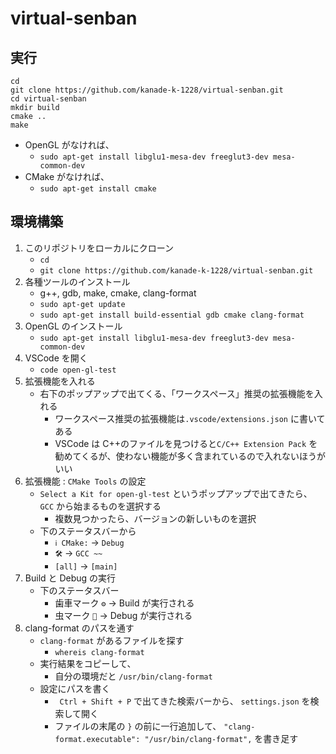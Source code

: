 # virtual-senban

## 実行

```
cd
git clone https://github.com/kanade-k-1228/virtual-senban.git
cd virtual-senban
mkdir build
cmake ..
make
```

- OpenGL がなければ、
  - `sudo apt-get install libglu1-mesa-dev freeglut3-dev mesa-common-dev`
- CMake がなければ、
  - `sudo apt-get install cmake`

## 環境構築

1. このリポジトリをローカルにクローン
   - `cd`
   - `git clone https://github.com/kanade-k-1228/virtual-senban.git`
2. 各種ツールのインストール
   - g++, gdb, make, cmake, clang-format
   - `sudo apt-get update`
   - `sudo apt-get install build-essential gdb cmake clang-format`
3. OpenGL のインストール
   - `sudo apt-get install libglu1-mesa-dev freeglut3-dev mesa-common-dev`
4. VSCode を開く
   - `code open-gl-test`
5. 拡張機能を入れる
   - 右下のポップアップで出てくる、「ワークスペース」推奨の拡張機能を入れる
     - ワークスペース推奨の拡張機能は`.vscode/extensions.json` に書いてある
     - VSCode は C++のファイルを見つけると`C/C++ Extension Pack` を勧めてくるが、使わない機能が多く含まれているので入れないほうがいい
6. 拡張機能 : `CMake Tools` の設定
   - `Select a Kit for open-gl-test` というポップアップで出てきたら、`GCC` から始まるものを選択する
     - 複数見つかったら、バージョンの新しいものを選択
   - 下のステータスバーから
     - `ℹ️ CMake:` → `Debug`
     - `🛠️` → `GCC ~~`
     - `[all]` → `[main]`
7. Build と Debug の実行
   - 下のステータスバー
     - 歯車マーク `⚙` → Build が実行される
     - 虫マーク `🐞` → Debug が実行される
8. clang-format のパスを通す
   - `clang-format` があるファイルを探す
     - `whereis clang-format`
   - 実行結果をコピーして、
     - 自分の環境だと `/usr/bin/clang-format`
   - 設定にパスを書く
     - ` Ctrl + Shift + P` で出てきた検索バーから、 `settings.json` を検索して開く
     - ファイルの末尾の `}` の前に一行追加して、 `"clang-format.executable": "/usr/bin/clang-format",` を書き足す
